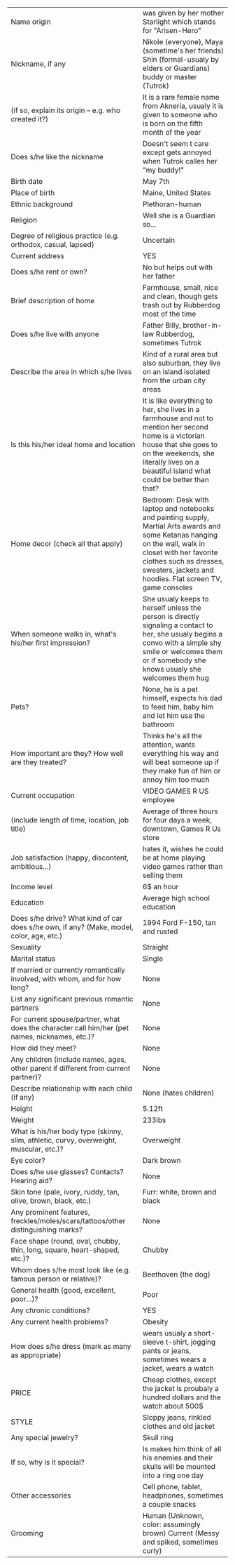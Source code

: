 |||
|---|---|
Name origin | was given by her mother Starlight which stands for "Arisen-Hero"  	 
Nickname, if any | Nikole (everyone), Maya (sometime's her friends) Shin (formal-usualy by elders or Guardians) buddy or master (Tutrok) 
(if so, explain its origin – e.g. who created it?) | It is a rare female name from Akneria, usualy it is given to someone who is born on the fifth month of the year 
Does s/he like the nickname | Doesn't seem t care except gets annoyed when Tutrok calles her "my buddy!" 
Birth date | May 7th 
Place of birth | Maine, United States 
Ethnic background | Plethoran-human   
Religion | Well she is a Guardian so...
Degree of religious practice (e.g. orthodox, casual, lapsed) | Uncertain  	 
Current address | YES 
Does s/he rent or own?	| No but helps out with her father  
Brief description of home | Farmhouse, small, nice and clean, though gets trash out by Rubberdog most of the time
Does s/he live with anyone | Father Billy, brother-in-law Rubberdog, sometimes Tutrok  
Describe the area in which s/he lives | Kind of a rural area but also suburban, they live on an island isolated from the urban city areas 	 
Is this his/her ideal home and location | It is like everything to her, she lives in a farmhouse and not to mention her second home is a victorian house that she goes to on the weekends, she literally lives on a beautiful island what could be better than that? 
Home decor (check all that apply) | Bedroom: Desk with laptop and notebooks and painting supply, Martial Arts awards and some Ketanas hanging on the wall, walk in closet with her favorite clothes such as dresses, sweaters, jackets and hoodies. Flat screen TV, game consoles 
When someone walks in, what's his/her first impression?	| She usualy keeps to herself unless the person is directly signaling a contact to her, she usualy begins a convo with a simple shy smile or welcomes them or if somebody she knows usualy she welcomes them  hug
Pets?	| None, he is a pet himself, expects his dad to feed him, baby him and let him use the bathroom 
How important are they? How well are they treated?	| Thinks he's all the attention, wants everything his way and will beat someone up if they make fun of him or annoy him too much 
Current occupation | VIDEO GAMES R US employee  
(include length of time, location, job title) | Average of three hours for four days a week, downtown, Games R Us store 	 
Job satisfaction (happy, discontent, ambitious...) | hates it, wishes he could be at home playing video games rather than selling them 
Income level | 6$ an hour 	 
Education | Average high school education 
Does s/he drive? What kind of car does s/he own, if any? (Make, model, color, age, etc.) | 1994 Ford F-150, tan and rusted	 
Sexuality | Straight 
Marital status | Single 
If married or currently romantically involved, with whom, and for how long?	| None 
List any significant previous romantic partners | None  
For current spouse/partner, what does the character call him/her (pet names, nicknames, etc.)? | None 
How did they meet? | None 
Any children (include names, ages, other parent if different from current partner)? | None 
Describe relationship with each child (if any) | None (hates children) 
Height | 5.12ft
Weight | 233ibs 
What is his/her body type (skinny, slim, athletic, curvy, overweight, muscular, etc.)?	| Overweight  
Eye color?	| Dark brown  
Does s/he use glasses? Contacts? Hearing aid?	| None  
Skin tone (pale, ivory, ruddy, tan, olive, brown, black, etc.) | Furr: white, brown and black  
Any prominent features, freckles/moles/scars/tattoos/other distinguishing marks?	| None  
Face shape (round, oval, chubby, thin, long, square, heart-shaped, etc.)?	| Chubby  
Whom does s/he most look like (e.g. famous person or relative)?	| Beethoven (the dog) 
General health (good, excellent, poor...)?	| Poor
Any chronic conditions?	| YES 
Any current health problems?	| Obesity 
How does s/he dress (mark as many as appropriate) | wears usualy a short-sleeve t-shirt, jogging pants or jeans, sometimes wears a jacket, wears a watch
PRICE | Cheap clothes, except the jacket is proubaly a hundred dollars and the watch about 500$
STYLE | Sloppy jeans, rinkled clothes and old jacket 
Any special jewelry? | Skull ring 
If so, why is it special?	| Is makes him think of all his enemies and their skulls will be mounted into a ring one day  
Other accessories | Cell phone, tablet, headphones, sometimes a couple snacks 	 
Grooming | Human (Unknown, color: assumingly brown) Current (Messy and spiked, sometimes curly) 


 
